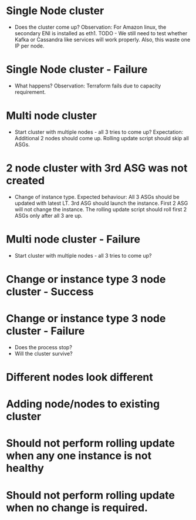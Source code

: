 # Single Node cluster
- Does the cluster come up?
Observation: For Amazon linux, the secondary ENI is installed as eth1. 
TODO - We still need to test whether Kafka or Cassandra like services will work properly. 
Also, this waste one IP per node. 

# Single Node cluster - Failure
- What happens?
Observation: Terraform fails due to capacity requirement.  

# Multi node cluster
- Start cluster with multiple nodes - all 3 tries to come up?
Expectation: Additional 2 nodes should come up. Rolling update script should skip all ASGs. 

# 2 node cluster with 3rd ASG was not created
- Change of instance type.
Expected behaviour: All 3 ASGs should be updated with latest LT. 3rd ASG should launch the instance. 
First 2 ASG will not change the instance. The rolling update script should roll first 2 ASGs only after all 3 are up.

# Multi node cluster - Failure
- Start cluster with multiple nodes - all 3 tries to come up?

# Change or instance type 3 node cluster - Success

# Change or instance type 3 node cluster - Failure
- Does the process stop?
- Will the cluster survive?

# Different nodes look different

# Adding node/nodes to existing cluster

# Should not perform rolling update when any one instance is not healthy 

# Should not perform rolling update when no change is required.
